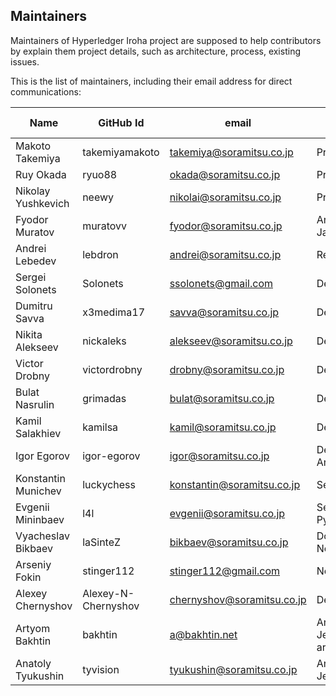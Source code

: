 ## Maintainers

Maintainers of Hyperledger Iroha project
are supposed to help contributors by explain them project details,
such as architecture, process, existing issues.

This is the list of maintainers, including their email address for direct communications:

|          Name          |     GitHub Id            |               email            |         Area of expertise       |
|------------------------|--------------------------|--------------------------------|---------------------------------|
| Makoto Takemiya        | takemiyamakoto           | takemiya@soramitsu.co.jp       | Product vision                  |
| Ruy Okada              | ryuo88                   | okada@soramitsu.co.jp          | Product vision                  |
| Nikolay Yushkevich     | neewy                    | nikolai@soramitsu.co.jp        | Project state                   |
| Fyodor Muratov         | muratovv                 | fyodor@soramitsu.co.jp         | Architecture, Java library, QA  |
| Andrei Lebedev         | lebdron                  | andrei@soramitsu.co.jp         | Research                        |
| Sergei Solonets        | Solonets                 | ssolonets@gmail.com            | Development                     |
| Dumitru Savva          | x3medima17               | savva@soramitsu.co.jp          | Development                     |
| Nikita Alekseev        | nickaleks                | alekseev@soramitsu.co.jp       | Development                     |
| Victor Drobny          | victordrobny             | drobny@soramitsu.co.jp         | Development                     |
| Bulat Nasrulin         | grimadas                 | bulat@soramitsu.co.jp          | Development                     |
| Kamil Salakhiev        | kamilsa                  | kamil@soramitsu.co.jp          | Development                     |
| Igor Egorov            | igor-egorov              | igor@soramitsu.co.jp           | Development, Android library    |
| Konstantin Munichev    | luckychess               | konstantin@soramitsu.co.jp     | Security                        |
| Evgenii Mininbaev      | l4l                      | evgenii@soramitsu.co.jp        | Security, Python library        |
| Vyacheslav Bikbaev     | laSinteZ                 | bikbaev@soramitsu.co.jp        | Documentation, NodeJS library   |
| Arseniy Fokin          | stinger112               | stinger112@gmail.com           | NodeJS library                  |
| Alexey Chernyshov      | Alexey-N-Chernyshov      | chernyshov@soramitsu.co.jp     | Development                     |
| Artyom Bakhtin         | bakhtin                  | a@bakhtin.net                  | Ansible, Jenkins, artifacts     |
| Anatoly Tyukushin      | tyvision                 | tyukushin@soramitsu.co.jp      | Ansible, Jenkins                |
